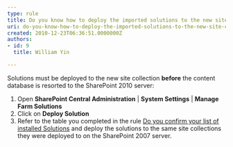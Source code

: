 ```yaml
---
type: rule
title: Do you know how to deploy the imported solutions to the new site collection
uri: do-you-know-how-to-deploy-the-imported-solutions-to-the-new-site-collection
created: 2010-12-23T06:36:51.0000000Z
authors:
- id: 9
  title: William Yin

---
```




<span class='intro'> 
  <p>Solutions must be deployed to the new site collection <b>before</b> the content database is resorted to the SharePoint 2010 server&#58;<br>
</p>
<ol>
    <li>Open <b>SharePoint Central Administration</b> | <b>System Settings</b> | <b>Manage Farm Solutions</b></li>
    <li>Click on <b>Deploy Solution</b></li>
    <li>Refer to the table you completed in the rule <span style="text-decoration&#58;underline;"><a href="/ITAndNetworking/SharePointMigration/Pages/Do-you-confirm-your-list-of-installed-SharePoint-2007-Solutions.aspx"><span style="text-decoration&#58;underline;">Do you confirm your list of installed Solutions</span></a></span> and deploy the solutions to the same site collections they were deployed to on the SharePoint 2007 server.</li>
</ol>
 </span>




